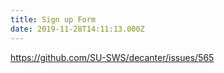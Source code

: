 ```yaml
---
title: Sign up Form
date: 2019-11-28T14:11:13.000Z
---
```

https://github.com/SU-SWS/decanter/issues/565

